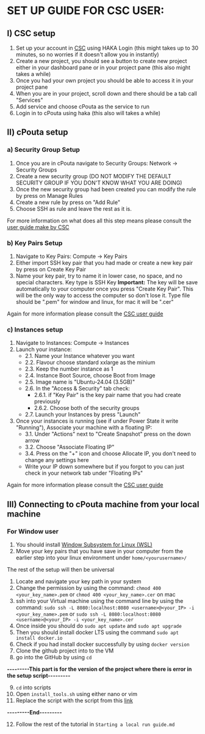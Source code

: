 # SET UP GUIDE FOR CSC USER:

## I) CSC setup

1. Set up your account in [CSC](https://my.csc.fi/welcome) using HAKA Login (this might takes up to 30 minutes, so no worries if it doesn't allow you in instantly)
2. Create a new project, you should see a button to create new project either in your dashboard pane or in your project pane (this also might takes a while)
3. Once you had your own project you should be able to access it in your project pane
4. When you are in your project, scroll down and there should be a tab call "Services"
5. Add service and choose cPouta as the service to run
6. Login in to cPouta using haka (this also will takes a while)

## II) cPouta setup

### a) Security Group Setup
1. Once you are in cPouta navigate to Security Groups: Network -> Security Groups
2. Create a new security group (DO NOT MODIFY THE DEFAULT SECURITY GROUP IF YOU DON'T KNOW WHAT YOU ARE DOING)
3. Once the new security group had been created you can modify the rule by press on Manage Rules
4. Create a new rule by press on "Add Rule"
5. Choose SSH as rule and leave the rest as it is.

For more information on what does all this step means please consult the [user guide make by CSC](https://docs.csc.fi/cloud/pouta/launch-vm-from-web-gui/#setting-up-ssh-keys)

### b) Key Pairs Setup
1. Navigate to Key Pairs: Compute -> Key Pairs
2. Either import SSH key pair that you had made or create a new key pair by press on Create Key Pair
3. Name your key pair, try to name it in lower case, no space, and no special characters. Key type is SSH Key
**Important:** The key will be save automatically to your computer once you press "Create Key Pair". This will be the only way to access the computer so don't lose it. Type file should be ".pem" for window and linux, for mac it will be ".cer"

Again for more information please consult the [CSC user guide](https://docs.csc.fi/cloud/pouta/launch-vm-from-web-gui/#setting-up-ssh-keys)

### c) Instances setup
1. Navigate to Instances: Compute -> Instances
2. Launch your instance:
    - 2.1. Name your Instance whatever you want
    - 2.2. Flavour choose standard xxlarge as the minium
    - 2.3. Keep the number instance as 1
    - 2.4. Instance Boot Source, choose Boot from Image 
    - 2.5. Image name is "Ubuntu-24.04 (3.5GB)"
    - 2.6. In the "Access & Security" tab check:
        - 2.6.1. if "Key Pair" is the key pair name that you had create previously
        - 2.6.2. Choose both of the security groups
    - 2.7. Launch your Instances by press "Launch"
3. Once your instances is running (see if under Power State it write "Running"), Associate your machine with a floating IP:
    - 3.1. Under "Actions" next to "Create Snapshot" press on the down arrow
    - 3.2. Choose "Associate Floating IP"
    - 3.4. Press on the "+" icon and choose Allocate IP, you don't need to change any settings here
    - Write your IP down somewhere but if you forgot to you can just check in your network tab under "Floating IPs"

Again for more information please consult the [CSC user guide](https://docs.csc.fi/cloud/pouta/launch-vm-from-web-gui/#setting-up-ssh-keys)

## III) Connecting to cPouta machine from your local machine

### For Window user

1. You should install [Window Subsystem for Linux (WSL)](https://learn.microsoft.com/en-us/windows/wsl/install)
2. Move your key pairs that you have save in your computer from the earlier step into your linux environment under `home/<yourusername>/`

The rest of the setup will then be universal

1. Locate and navigate your key path in your system
2. Change the permission by using the command: `chmod 400 <your_key_name>.pem` or `chmod 400 <your_key_name>.cer` on mac
3. ssh into your Virtual machine using the command line by using the command: `sudo ssh -L 8080:localhost:8080 <username>@<your_IP> -i <your_key_name>.pem` or `sudo ssh -L 8080:localhost:8080 <username>@<your_IP> -i <your_key_name>.cer`
4. Once inside you should do `sudo apt update` and `sudo apt upgrade`
5. Then you should install docker LTS using the command `sudo apt install docker.io`
6. Check if you had install docker successfully by using `docker version`
7. Clone the github project into to the VM
8. go into the GitHub by using `cd`

**\---------This part is for the version of the project where there is error in the setup script\---------**

9. `cd` into scripts
10. Open `install_tools.sh` using either nano or vim
11. Replace the script with the script from this [link](https://github.com/makotosoul/oss-mlops-platform/blob/main/scripts/install_tools.sh)

**\---------End\---------**

12. Follow the rest of the tutorial in `Starting a local run guide.md`

